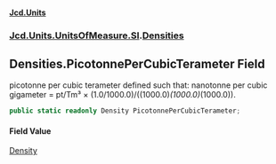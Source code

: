 #### [Jcd.Units](index.md 'index')
### [Jcd.Units.UnitsOfMeasure.SI](Jcd.Units.UnitsOfMeasure.SI.md 'Jcd.Units.UnitsOfMeasure.SI').[Densities](Densities.md 'Jcd.Units.UnitsOfMeasure.SI.Densities')

## Densities.PicotonnePerCubicTerameter Field

picotonne per cubic terameter defined such that: nanotonne per cubic gigameter = pt/Tm³ ×
(1.0/1000.0)/((1000.0)*(1000.0)*(1000.0)).

```csharp
public static readonly Density PicotonnePerCubicTerameter;
```

#### Field Value
[Density](Density.md 'Jcd.Units.UnitTypes.Density')